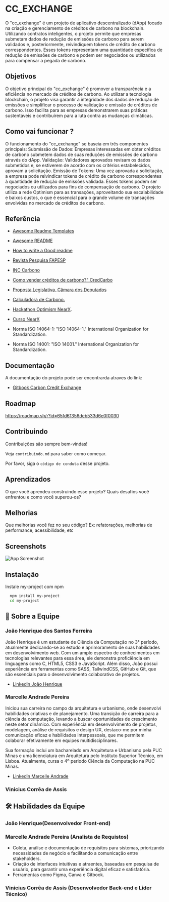 
# CC_EXCHANGE

O "cc_exchange" é um projeto de aplicativo descentralizado (dApp) focado na criação e gerenciamento de créditos de carbono na blockchain. Utilizando contratos inteligentes, o projeto permite que empresas submetam dados de redução de emissões de carbono para serem validados e, posteriormente, reivindiquem tokens de crédito de carbono correspondentes. Esses tokens representam uma quantidade específica de redução de emissões de carbono e podem ser negociados ou utilizados para compensar a pegada de carbono.
## Objetivos 
O objetivo principal do "cc_exchange" é promover a transparência e a eficiência no mercado de créditos de carbono. Ao utilizar a tecnologia blockchain, o projeto visa garantir a integridade dos dados de redução de emissões e simplificar o processo de validação e emissão de créditos de carbono. Isso facilita para as empresas demonstrarem suas práticas sustentáveis e contribuírem para a luta contra as mudanças climáticas.

## Como vai funcionar ? 
O funcionamento do "cc_exchange" se baseia em três componentes principais:
Submissão de Dados: Empresas interessadas em obter créditos de carbono submetem dados de suas reduções de emissões de carbono através do dApp.
Validação: Validadores aprovados revisam os dados submetidos e, se estiverem de acordo com os critérios estabelecidos, aprovam a solicitação.
Emissão de Tokens: Uma vez aprovada a solicitação, a empresa pode reivindicar tokens de crédito de carbono correspondentes à quantidade de redução de emissões validada. Esses tokens podem ser negociados ou utilizados para fins de compensação de carbono.
O projeto utiliza a rede Optimism para as transações, aproveitando sua escalabilidade e baixos custos, o que é essencial para o grande volume de transações envolvidas no mercado de créditos de carbono.

## Referência

 - [Awesome Readme Templates](https://awesomeopensource.com/project/elangosundar/awesome-README-templates)
 - [Awesome README](https://github.com/matiassingers/awesome-readme)
 - [How to write a Good readme](https://bulldogjob.com/news/449-how-to-write-a-good-readme-for-your-github-project)

- [Revista Pesquisa FAPESP](https://revistapesquisa.fapesp.br/ferramentas-on-line-ajudam-a-estimar-sua-pegada-de-carbono/?utm_source=instagram&utm_medium=social&utm_campaign=Ed336&fbclid=PAAaYZ86WKHmX-pzRAHOLRBk7EN1oUGIcYh2eOqIA5FAmyPhwN8Zagvzsz0mc)
- [INC Carbono](https://www.inccarbono.com.br/)
- [Como vender créditos de carbono?" CredCarbo](https://credcarbo.com/carbono/como-vender-creditos-de-carbono/)
- [ Proposta Legislativa. Câmara dos Deputados](https://www.camara.leg.br/propostas-legislativas/2270639) 
- [Calculadora de Carbono.](https://calculadora.carbonfair.com.br/)
- [Hackathon Optimism NearX](https://nearx.notion.site/Hackathon-Optimism-NearX-21124cc4067042cc95bc1c2434322faf). 
- [Curso NearX](https://app.nearx.com.br/course/14)
- Norma ISO 14064-1:
   "ISO 14064-1." International Organization for Standardization. 
- Norma ISO 14001:
   "ISO 14001." International Organization for Standardization.


## Documentação
A documentação do projeto pode ser encontrarda atraves do link: 
- [Gitbook Carbon Credit Exchange](https://app.gitbook.com/o/cROnq52b6AKbefH03yTb/s/r5NTN7bdQdf8wkclrRwr/)
## Roadmap
https://roadmap.sh/r?id=65fd61356deb533d6e0f0030
## Contribuindo

Contribuições são sempre bem-vindas!

Veja `contribuindo.md` para saber como começar.

Por favor, siga o `código de conduta` desse projeto.


## Aprendizados

O que você aprendeu construindo esse projeto? Quais desafios você enfrentou e como você superou-os?


## Melhorias

Que melhorias você fez no seu código? Ex: refatorações, melhorias de performance, acessibilidade, etc


## Screenshots

![App Screenshot](https://via.placeholder.com/468x300?text=App+Screenshot+Here)


## Instalação

Instale my-project com npm

```bash
  npm install my-project
  cd my-project
```
    
## 🚀 Sobre a Equipe 
### João Henrique dos Santos Ferreira

João Henrique é um estudante de Ciência da Computação no 3° período, atualmente dedicando-se ao estudo e aprimoramento de suas habilidades em desenvolvimento web. Com um amplo espectro de conhecimentos em tecnologias relevantes para essa área, ele demonstra proficiência em linguagens como C, HTML5, CSS3 e JavaScript. Além disso, João possui experiência em ferramentas como SASS, TailwindCSS, GitHub e Git, que são essenciais para o desenvolvimento colaborativo de projetos.

- [Linkedin João Henrique](https://www.linkedin.com/in/jo%C3%A3o-henrique-dos-santos-ferreira/)


### Marcelle Andrade Pereira 

Iniciou sua carreira no campo da arquitetura e urbanismo, onde desenvolvi habilidades criativas e de planejamento. Uma transição de carreira para a ciência da computação, levando a buscar oportunidades de crescimento neste setor dinâmico. Com experiência em desenvolvimento de projetos, modelagem, análise de requisitos e design UX, destaco-me por minha comunicação eficaz e habilidades interpessoais, que me permitem colaborar efetivamente em equipes multidisciplinares.

Sua formação inclui um bacharelado em Arquitetura e Urbanismo pela PUC Minas e uma licenciatura em Arquitetura pelo Instituto Superior Técnico, em Lisboa. Atualmente, cursa o 4º periodo Ciência da Computação na PUC Minas. 

- [Linkedin Marcelle Andrade](https://www.linkedin.com/in/marcelle-andrade-pereira-56689715a/)

### Vinicius Corrêa de Assis


## 🛠 Habilidades da Equipe 
### João Henrique(Desenvolvedor Front-end)

### Marcelle Andrade Pereira (Analista de Requistos)
- Coleta, análise e documentação de requisitos para sistemas, priorizando necessidades de negócio e facilitando a comunicação entre stakeholders.
- Criação de interfaces intuitivas e atraentes, baseadas em pesquisa de usuário, para garantir uma experiência digital eficaz e satisfatória. 
- Ferramentas como Figma, Canva e Gitbook. 

### Vinicius Corrêa de Assis (Desenvolvedor Back-end e Líder Técnico)
